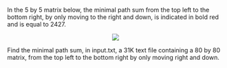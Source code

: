 In the 5 by 5 matrix below, the minimal path sum from the top left to the bottom right, by only moving to the right and down, is indicated in bold red and is equal to 2427.

<p align="center"><img src="https://i.imgur.com/u5uMVnu.png" /></p>

Find the minimal path sum, in input.txt, a 31K text file containing a 80 by 80 matrix, from the top left to the bottom right by only moving right and down.
